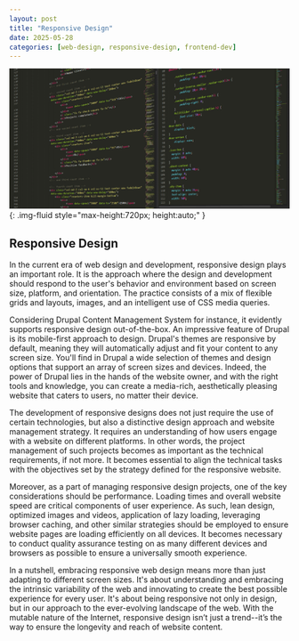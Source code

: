 ```yaml
---
layout: post
title: "Responsive Design"
date: 2025-05-28
categories: [web-design, responsive-design, frontend-dev]
---
```


![Image](/assets/g5434b197075b30964e9286ad57ca8e0c3f70e29a3d15b7e9384329a891a035e10492784abf53a049623bf679a35559ef8d9f085bde524f4897ac2bc29accaf45_1280.png){: .img-fluid style="max-height:720px; height:auto;" }

## Responsive Design

In the current era of web design and development, responsive design plays an important role. It is the approach where the design and development should respond to the user's behavior and environment based on screen size, platform, and orientation. The practice consists of a mix of flexible grids and layouts, images, and an intelligent use of CSS media queries.

Considering Drupal Content Management System for instance, it evidently supports responsive design out-of-the-box. An impressive feature of Drupal is its mobile-first approach to design. Drupal's themes are responsive by default, meaning they will automatically adjust and fit your content to any screen size. You'll find in Drupal a wide selection of themes and design options that support an array of screen sizes and devices. Indeed, the power of Drupal lies in the hands of the website owner, and with the right tools and knowledge, you can create a media-rich, aesthetically pleasing website that caters to users, no matter their device.

The development of responsive designs does not just require the use of certain technologies, but also a distinctive design approach and website management strategy. It requires an understanding of how users engage with a website on different platforms. In other words, the project management of such projects becomes as important as the technical requirements, if not more. It becomes essential to align the technical tasks with the objectives set by the strategy defined for the responsive website.

Moreover, as a part of managing responsive design projects, one of the key considerations should be performance. Loading times and overall website speed are critical components of user experience. As such, lean design, optimized images and videos, application of lazy loading, leveraging browser caching, and other similar strategies should be employed to ensure website pages are loading efficiently on all devices. It becomes necessary to conduct quality assurance testing on as many different devices and browsers as possible to ensure a universally smooth experience.

In a nutshell, embracing responsive web design means more than just adapting to different screen sizes. It's about understanding and embracing the intrinsic variability of the web and innovating to create the best possible experience for every user. It's about being responsive not only in design, but in our approach to the ever-evolving landscape of the web. With the mutable nature of the Internet, responsive design isn’t just a trend--it’s the way to ensure the longevity and reach of website content.
